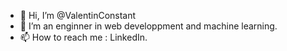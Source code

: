- 👋 Hi, I’m @ValentinConstant
- 🌱 I’m an enginner in web developpment and machine learning.
- 📫 How to reach me : LinkedIn.

<!---
ValentinConstant/ValentinConstant is a ✨ special ✨ repository because its `README.md` (this file) appears on your GitHub profile.
You can click the Preview link to take a look at your changes.
--->
